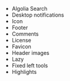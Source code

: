 - Algolia Search
- Desktop notifications
- Icon
- Footer
- Comments
- License
- Favicon
- Header images
- Lazy
- Fixed left tools
- Highlights
